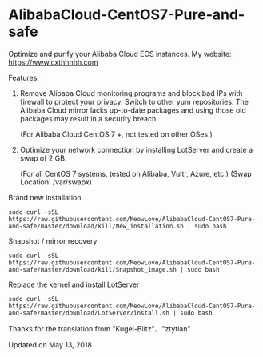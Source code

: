 # AlibabaCloud-CentOS7-Pure-and-safe
Optimize and purify your Alibaba Cloud ECS instances.
My website: https://www.cxthhhhh.com


Features:
1. Remove Alibaba Cloud monitoring programs and block bad IPs with firewall to protect your privacy. Switch to other yum repositories. The Alibaba Cloud mirror lacks up-to-date packages and using those old packages may result in a security breach.

    (For Alibaba Cloud CentOS 7 +, not tested on other OSes.)

2. Optimize your network connection by installing LotServer and create a swap of 2 GB.

    (For all CentOS 7 systems, tested on Alibaba, Vultr, Azure, etc.) (Swap Location: /var/swapx)


Brand new installation

    sudo curl -sSL https://raw.githubusercontent.com/MeowLove/AlibabaCloud-CentOS7-Pure-and-safe/master/download/kill/New_installation.sh | sudo bash

Snapshot / mirror recovery

    sudo curl -sSL https://raw.githubusercontent.com/MeowLove/AlibabaCloud-CentOS7-Pure-and-safe/master/download/kill/Snapshot_image.sh | sudo bash

Replace the kernel and install LotServer

    sudo curl -sSL https://raw.githubusercontent.com/MeowLove/AlibabaCloud-CentOS7-Pure-and-safe/master/download/LotServer/install.sh | sudo bash

Thanks for the translation from "Kugel-Blitz"、"ztytian"

Updated on May 13, 2018
